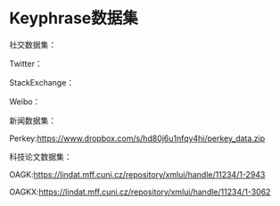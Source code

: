 # Keyphrase数据集

社交数据集：

Twitter：

StackExchange：

Weibo：

新闻数据集：

Perkey:https://www.dropbox.com/s/hd80j6u1nfqy4hi/perkey_data.zip

科技论文数据集：

OAGK:https://lindat.mff.cuni.cz/repository/xmlui/handle/11234/1-2943

OAGKX:https://lindat.mff.cuni.cz/repository/xmlui/handle/11234/1-3062

